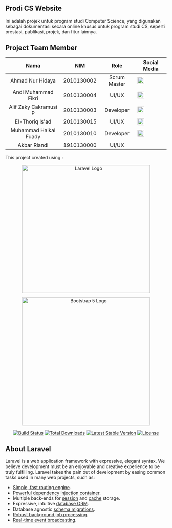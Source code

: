 ## Prodi CS Website

Ini adalah projek untuk program studi Computer Science, yang digunakan sebagai dokumentasi secara online khusus untuk program studi CS, seperti prestasi, publikasi, projek, dan fitur lainnya.

## Project Team Member

|            Nama             |     NIM    |        Role        |           Social Media           |
| :-------------------------: | :--------: | :----------------: | :------------------------------: |
|    Ahmad Nur Hidaya         | 2010130002 |    Scrum Master    | <a href="https://instagram.com/magerun"><img align="left" src="" width="21px"/></a> |
|    Andi Muhammad Fikri      | 2010130004 |        UI/UX       | <a href="https://instagram.com/argetlam"><img align="left" src="" width="21px"/></a> |
|    Alif Zaky Cakramusi P    | 2010130003 |      Developer     | <a href="https://instagram.com/tosee212"><img align="left" src="" width="21px"/></a> |
|    El-Thoriq Is'ad          | 2010130015 |        UI/UX       | <a href="https://instagram.com/elthaariq"><img align="left" src="" width="21px"/></a> |
|    Muhammad Haikal Fuady    | 2010130010 |      Developer     | <a href="https://instagram.com/hycall_f24"><img align="left" src="" width="21px"/></a> |
|    Akbar Riandi             | 1910130000 |        UI/UX       |

This project created using : 
<p align="center"><a href="https://laravel.com" target="_blank"><img src="https://raw.githubusercontent.com/laravel/art/master/logo-lockup/5%20SVG/2%20CMYK/1%20Full%20Color/laravel-logolockup-cmyk-red.svg" width="400" alt="Laravel Logo"></a></p>
<p align="center"><a href="https://getbootstrap.com/docs/5.0/" target="_blank"><img src="https://getbootstrap.com/" width="400" alt="Bootstrap 5 Logo"></a></p>

<p align="center">
<a href="https://github.com/laravel/framework/actions"><img src="https://github.com/laravel/framework/workflows/tests/badge.svg" alt="Build Status"></a>
<a href="https://packagist.org/packages/laravel/framework"><img src="https://img.shields.io/packagist/dt/laravel/framework" alt="Total Downloads"></a>
<a href="https://packagist.org/packages/laravel/framework"><img src="https://img.shields.io/packagist/v/laravel/framework" alt="Latest Stable Version"></a>
<a href="https://packagist.org/packages/laravel/framework"><img src="https://img.shields.io/packagist/l/laravel/framework" alt="License"></a>
</p>

## About Laravel

Laravel is a web application framework with expressive, elegant syntax. We believe development must be an enjoyable and creative experience to be truly fulfilling. Laravel takes the pain out of development by easing common tasks used in many web projects, such as:

- [Simple, fast routing engine](https://laravel.com/docs/routing).
- [Powerful dependency injection container](https://laravel.com/docs/container).
- Multiple back-ends for [session](https://laravel.com/docs/session) and [cache](https://laravel.com/docs/cache) storage.
- Expressive, intuitive [database ORM](https://laravel.com/docs/eloquent).
- Database agnostic [schema migrations](https://laravel.com/docs/migrations).
- [Robust background job processing](https://laravel.com/docs/queues).
- [Real-time event broadcasting](https://laravel.com/docs/broadcasting).

